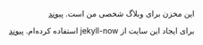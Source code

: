 <div dir="rtl" align="right">

این مخزن برای وبلاگ شخصی من است. [پیوند](https://rasooll.com)

برای ایجاد این سایت از jekyll-now استفاده کرده‌ام.  [پیوند](https://github.com/rasoolsf/jekyll-now)
</div>

